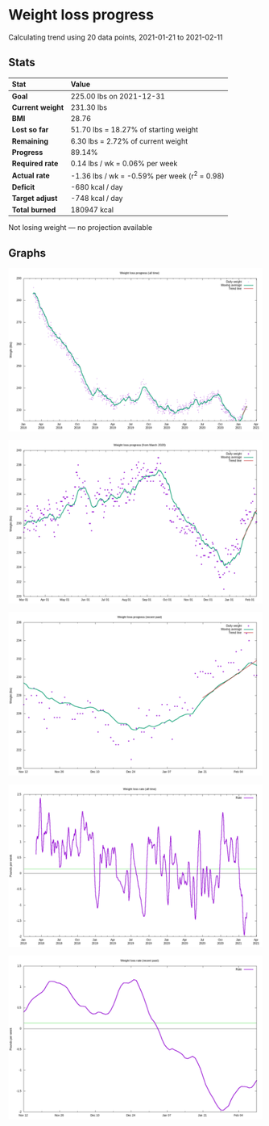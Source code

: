 # Weight loss progress

Calculating trend using 20 data points, 2021-01-21 to 2021-02-11

## Stats

Stat|Value
:-|:-
**Goal**|225.00 lbs on 2021-12-31
**Current weight**|231.30 lbs
**BMI**|28.76
**Lost so far**|51.70 lbs = 18.27% of starting weight
**Remaining**|6.30 lbs =  2.72% of current  weight
**Progress**|89.14%
**Required rate**|0.14 lbs / wk = 0.06% per week
**Actual rate**|-1.36 lbs / wk = -0.59% per week  (r<sup>2</sup> = 0.98)
**Deficit**|-680 kcal / day
**Target adjust**|-748 kcal / day
**Total burned**|180947 kcal

Not losing weight &mdash; no projection available

## Graphs

![](weight-graph-alltime.png)

![](weight-graph-covid.png)

![](weight-graph-recent.png)

![](rate-graph-alltime.png)

![](rate-graph-recent.png)
